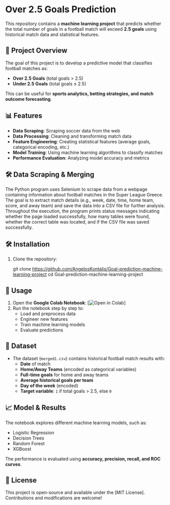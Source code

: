 # Over 2.5 Goals Prediction

This repository contains a **machine learning project** that predicts whether the total number of goals in a football match will exceed **2.5 goals** using historical match data and statistical features.

## 📌 Project Overview
The goal of this project is to develop a predictive model that classifies football matches as:
- **Over 2.5 Goals** (total goals > 2.5)
- **Under 2.5 Goals** (total goals ≤ 2.5)

This can be useful for **sports analytics, betting strategies, and match outcome forecasting**.

## 📊 Features
- **Data Scraping**: Scraping soccer data from the web
- **Data Processing**: Cleaning and transforming match data
- **Feature Engineering**: Creating statistical features (average goals, categorical encoding, etc.)
- **Model Training**: Using machine learning algorithms to classify matches
- **Performance Evaluation**: Analyzing model accuracy and metrics

## 🛠 Data Scraping & Merging

The Python program uses Selenium to scrape data from a webpage containing information about football matches in the Super League Greece. The goal is to extract match details (e.g., week, date, time, home team, score, and away team) and save the data into a CSV file for further analysis. Throughout the execution, the program prints status messages indicating whether the page loaded successfully, how many tables were found, whether the correct table was located, and if the CSV file was saved successfully.

## 🛠 Installation
1. Clone the repository:

   git clone https://github.com/AngelosKontalis/Goal-prediction-machine-learning-project
   cd Goal-prediction-machine-learning-project

## 🚀 Usage
1. Open the **Google Colab Notebook**: 
   [![Open in Colab](https://colab.research.google.com/assets/colab-badge.svg)]
2. Run the notebook step by step to:
   - Load and preprocess data
   - Engineer new features
   - Train machine learning models
   - Evaluate predictions

## 📂 Dataset
- The dataset (`merged1.csv`) contains historical football match results with:
  - **Date** of match
  - **Home/Away Teams** (encoded as categorical variables)
  - **Full-time goals** for home and away teams
  - **Average historical goals per team**
  - **Day of the week** (encoded)
  - **Target variable**: `1` if total goals > 2.5, else `0`

## 📈 Model & Results
The notebook explores different machine learning models, such as:
- Logistic Regression
- Decision Trees
- Random Forest
- XGBoost

The performance is evaluated using **accuracy, precision, recall, and ROC curves**.

## 📜 License
This project is open-source and available under the [MIT License]. Contributions and modifications are welcome!

